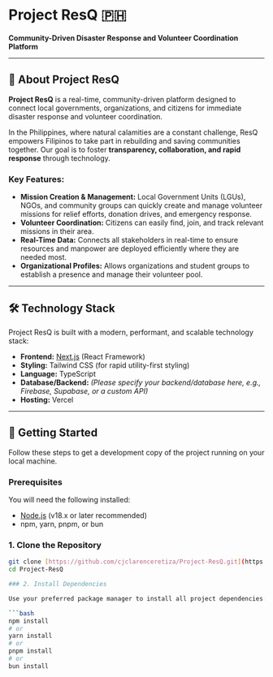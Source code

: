 # Project ResQ 🇵🇭

**Community-Driven Disaster Response and Volunteer Coordination Platform**

---

## 🌟 About Project ResQ

**Project ResQ** is a real-time, community-driven platform designed to connect local governments, organizations, and citizens for immediate disaster response and volunteer coordination.

In the Philippines, where natural calamities are a constant challenge, ResQ empowers Filipinos to take part in rebuilding and saving communities together. Our goal is to foster **transparency, collaboration, and rapid response** through technology.

### Key Features:

* **Mission Creation & Management:** Local Government Units (LGUs), NGOs, and community groups can quickly create and manage volunteer missions for relief efforts, donation drives, and emergency response.
* **Volunteer Coordination:** Citizens can easily find, join, and track relevant missions in their area.
* **Real-Time Data:** Connects all stakeholders in real-time to ensure resources and manpower are deployed efficiently where they are needed most.
* **Organizational Profiles:** Allows organizations and student groups to establish a presence and manage their volunteer pool.

---

## 🛠️ Technology Stack

Project ResQ is built with a modern, performant, and scalable technology stack:

* **Frontend:** [Next.js](https://nextjs.org/) (React Framework)
* **Styling:** Tailwind CSS (for rapid utility-first styling)
* **Language:** TypeScript
* **Database/Backend:** *(Please specify your backend/database here, e.g., Firebase, Supabase, or a custom API)*
* **Hosting:** Vercel

---

## 🚀 Getting Started

Follow these steps to get a development copy of the project running on your local machine.

### Prerequisites

You will need the following installed:

* [Node.js](https://nodejs.org/en/) (v18.x or later recommended)
* npm, yarn, pnpm, or bun

### 1. Clone the Repository

```bash
git clone [https://github.com/cjclarenceretiza/Project-ResQ.git](https://github.com/cjclarenceretiza/Project-ResQ.git)
cd Project-ResQ

### 2. Install Dependencies

Use your preferred package manager to install all project dependencies:

```bash
npm install
# or
yarn install
# or
pnpm install
# or
bun install
